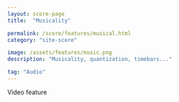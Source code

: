 ```yaml
---
layout: score-page
title:  "Musicality"

permalink: /score/features/musical.html
category: "site-score"

image: /assets/features/music.png
description: "Musicality, quantization, timebars..."

tag: "Audio"
---
```


Video feature
